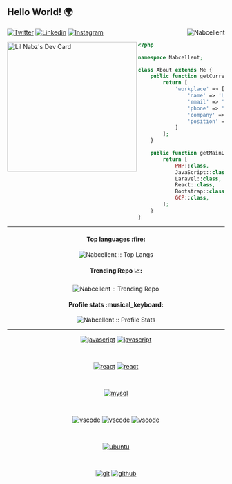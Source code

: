 ## Hello World! 🌍

<img align="right" src="https://komarev.com/ghpvc/?username=nabcellent" alt="Nabcellent" />

[![Twitter](https://img.shields.io/badge/-Twitter-222222?style=flat-square&logo=twitter&link=https://twitter.com/ScientificGhosh/)](https://twitter.com/Miguel27650847/)
[![Linkedin](https://img.shields.io/badge/-LinkedIn-222222?style=flat-square&logo=Linkedin&link=https://www.linkedin.com/in/sudiptoghosh99/)](https://www.linkedin.com/in/michael-nabangi-05602b203/)
[![Instagram](https://img.shields.io/badge/-Instagram-222222?style=flat-square&logo=instagram&link=https://www.linkedin.com/in/sudiptoghosh99/)](https://www.instagram.com/re.d_beard/)

<div align="left">
	<a href="https://app.daily.dev/lil_nabz"><img align="left" src="https://github.com/Nabcellent/Nabcellent/blob/main/devcard.svg" width="300" alt="Lil Nabz's Dev Card"/></a>

```php
<?php

namespace Nabcellent;

class About extends Me {
    public function getCurrentWorkplace() {
        return [
            'workplace' => [
                'name' => 'Lil Nabz ~ Web Star😎',
                'email' => 'nabcellent.dev@gmail.com',
                'phone' => '+254 110039317',
                'company' => 'Self',
                'position' => 'Full Stack Web Developer',
            ]
        ];
    }

    public function getMainLanguages() {
        return [
            PHP::class,
            JavaScript::class,
            Laravel::class,
            React::class,
            Bootstrap::class,
            GCP::class,
        ];
    }
}
```

</div>

<hr>

<h4 align="center">Top languages :fire:</h4>
<p align="center"><img src="https://github-readme-stats.vercel.app/api/top-langs/?username=nabcellent&langs_count=7&layout=compact&theme=shades-of-purple" alt="Nabcellent :: Top Langs" /></p>

<h4 align="center">Trending Repo 📈:</h4>
<p align="center"><img src="https://github-readme-stats.vercel.app/api/pin/?username=nabcellent&repo=laravel-kyanda&theme=radical" alt="Nabcellent :: Trending Repo" /></p>

<h4 align="center">Profile stats :musical_keyboard:</h4>
<p align="center"><img src="https://github-readme-stats.vercel.app/api?username=nabcellent&show_icons=true&theme=radical" alt="Nabcellent :: Profile Stats" /></p>

<hr>
<p align="center">
<a href="https://github.com/priyanshumay"><img src="https://img.shields.io/badge/PHP-6566ba.svg?style=for-the-badge&logo=php&logoColor=6566ba&labelColor=ffffff" alt="javascript"></a>
<a href="https://github.com/priyanshumay"><img src="https://img.shields.io/badge/JS-f5f542.svg?style=for-the-badge&logo=javascript&logoColor=f5f542&labelColor=ffffff" alt="javascript"></a>
</p><br>

<p align="center">					    
<a href="https://github.com/priyanshumay"><img src="https://img.shields.io/badge/laravel-F24423.svg?style=for-the-badge&logo=laravel&logoColor=F24423&labelColor=ffffff" alt="react"></a>
<a href="https://github.com/priyanshumay"><img src="https://img.shields.io/badge/react-61DAFB.svg?style=for-the-badge&logo=react&logoColor=61DAFB&labelColor=ffffff" alt="react"></a>
</p><br>

<p align="center">
<a href="https://github.com/priyanshumay"><img src="https://img.shields.io/badge/mysql-3aabe8.svg?style=for-the-badge&logo=mysql&logoColor=3aabe8&labelColor=ffffff" alt="mysql"></a>
</p><br>

<p align="center">
<a href="https://github.com/priyanshumay"><img src="https://img.shields.io/badge/webstorm-green.svg?style=for-the-badge&logo=webstorm&labelColor=ffffff&logoColor=green" alt="vscode"></a>
<a href="https://github.com/priyanshumay"><img src="https://img.shields.io/badge/phpstorm-C470F1.svg?style=for-the-badge&logo=phpstorm&labelColor=ffffff&logoColor=purple" alt="vscode"></a>
<a href="https://github.com/priyanshumay"><img src="https://img.shields.io/badge/vscode-blue.svg?style=for-the-badge&logo=visual-studio-code&labelColor=ffffff&logoColor=blue" alt="vscode"></a>
</p><br>

<p align="center">
<a href="https://github.com/priyanshumay">
<img src="https://img.shields.io/badge/ubuntu-f7873b.svg?style=for-the-badge&logo=ubuntu&labelColor=ffffff&logoColor=f7873b" alt="ubuntu">
</a>
</p><br>

<p align="center">
<a href="https://github.com/priyanshumay"><img src="https://img.shields.io/badge/git-F05032.svg?style=for-the-badge&logo=git&logoColor=F05032&labelColor=ffffff" alt="git"></a>
<a href="https://github.com/priyanshumay"><img src="https://img.shields.io/badge/github-black.svg?style=for-the-badge&logo=github&logoColor=black&labelColor=ffffff" alt="github"></a>
</p><br>

<!---
//  DONT DELETE THE IMAGE BELOW FOR FUTURE USE

<p align="center">
  <img src="https://github.com/thompsonemerson/thompsonemerson/raw/master/cover-thompson.png" />
</p>
Nabcellent/Nabcellent is a ✨ special ✨ repository because its `README.md` (this file) appears on your GitHub profile.
You can click the Preview link to take a look at your changes.
--->
